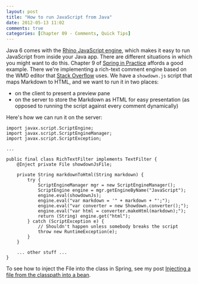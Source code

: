 ```yaml
---
layout: post
title: "How to run JavaScript from Java"
date: 2012-05-13 11:02
comments: true
categories: [Chapter 09 - Comments, Quick Tips]
---
```

Java 6 comes with the [Rhino JavaScript engine](http://www.mozilla.org/rhino/), which makes it easy to run JavaScript from inside your Java app. There are different situations in which you might want to do this. Chapter 9 of [Spring in Practice](http://www.manning.com/wheeler/) affords a good example. There we're implementing a rich-text comment engine based on the WMD editor that [Stack Overflow](http://stackoverflow.com) uses. We have a <code>showdown.js</code> script that maps Markdown to HTML, and we want to run it in two places:

* on the client to present a preview pane
* on the server to store the Markdown as HTML for easy presentation (as opposed to running the script against every comment dynamically)

Here's how we can run it on the server:

    import javax.script.ScriptEngine;
    import javax.script.ScriptEngineManager;
    import javax.script.ScriptException;
    
    ...
    
    public final class RichTextFilter implements TextFilter {
        @Inject private File showdownJsFile;
    
        private String markdownToHtml(String markdown) {
            try {
                ScriptEngineManager mgr = new ScriptEngineManager();
                ScriptEngine engine = mgr.getEngineByName("JavaScript");
                engine.eval(showdownJs);
                engine.eval("var markdown = '" + markdown + "';");
                engine.eval("var converter = new Showdown.converter();");
                engine.eval("var html = converter.makeHtml(markdown);");
                return (String) engine.get("html");
            } catch (ScriptException e) {
                // Shouldn't happen unless somebody breaks the script
                throw new RuntimeException(e);
            }
        }
    
        ... other stuff ...
    }

To see how to inject the File into the class in Spring, see my post [Injecting a file from the classpath into a bean](http://springinpractice.com/2012/05/12/injecting-a-file-from-the-classpath-into-a-bean/).

